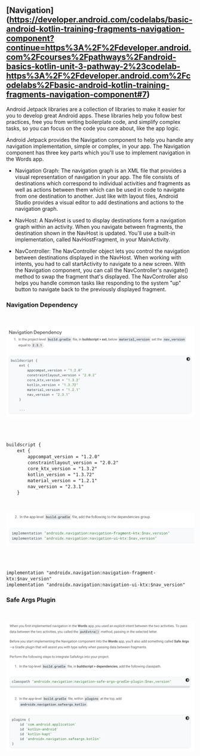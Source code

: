 ## [Navigation] (https://developer.android.com/codelabs/basic-android-kotlin-training-fragments-navigation-component?continue=https%3A%2F%2Fdeveloper.android.com%2Fcourses%2Fpathways%2Fandroid-basics-kotlin-unit-3-pathway-2%23codelab-https%3A%2F%2Fdeveloper.android.com%2Fcodelabs%2Fbasic-android-kotlin-training-fragments-navigation-component#7)

Android Jetpack libraries are a collection of libraries to make it easier for you to develop great Android apps. These libraries help you follow best practices, free you from writing boilerplate code, and simplify complex tasks, so you can focus on the code you care about, like the app logic.

Android Jetpack provides the Navigation component to help you handle any navigation implementation, simple or complex, in your app. The Navigation component has three key parts which you'll use to implement navigation in the Words app.

* Navigation Graph: The navigation graph is an XML file that provides a visual representation of navigation in your app. The file consists of destinations which correspond to individual activities and fragments as well as actions between them which can be used in code to navigate from one destination to another. Just like with layout files, Android Studio provides a visual editor to add destinations and actions to the navigation graph.

* NavHost: A NavHost is used to display destinations form a navigation graph within an activity. When you navigate between fragments, the destination shown in the NavHost is updated. You'll use a built-in implementation, called NavHostFragment, in your MainActivity.

* NavController: The NavController object lets you control the navigation between destinations displayed in the NavHost. When working with intents, you had to call startActivity to navigate to a new screen. With the Navigation component, you can call the NavController's navigate() method to swap the fragment that's displayed. The NavController also helps you handle common tasks like responding to the system "up" button to navigate back to the previously displayed fragment.

### Navigation Dependency

<br>

![img](4.png)

<br>


```

buildscript {
    ext {
        appcompat_version = "1.2.0"
        constraintlayout_version = "2.0.2"
        core_ktx_version = "1.3.2"
        kotlin_version = "1.3.72"
        material_version = "1.2.1"
        nav_version = "2.3.1"
    }

```

<br>

![img](5.png)

<br>


```

implementation "androidx.navigation:navigation-fragment-ktx:$nav_version"
implementation "androidx.navigation:navigation-ui-ktx:$nav_version"

```


### Safe Args Plugin

<br>

![img](6.png)

<br>


